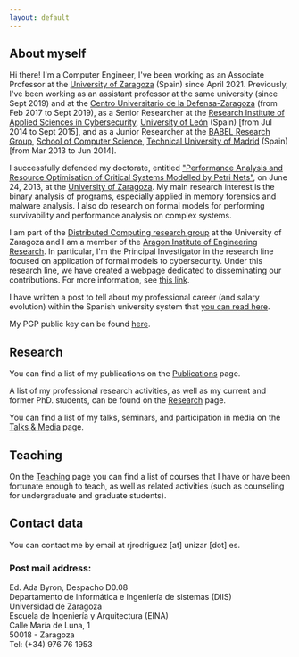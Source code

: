 ```yaml
---
layout: default
---
```


## About myself

Hi there! I'm a Computer Engineer, I've been working as an Associate Professor at the [University of Zaragoza](http://www.unizar.es) (Spain) since April 2021. Previously, I've been working as an assistant professor at the same university (since Sept 2019) and at the [Centro Universitario de la Defensa-Zaragoza](http://cud.unizar.es/) (from Feb 2017 to Sept 2019), as a Senior Researcher at the [Research Institute of Applied Sciences in Cybersecurity](https://riasc.unileon.es/), [University of León](https://www.unileon.es/) (Spain) [from Jul 2014 to Sept 2015], and as a Junior Researcher at the [BABEL Research Group](https://babel.upm.es/), [School of Computer Science](https://www.fi.upm.es/), [Technical University of Madrid](https://www.upm.es/) (Spain) [from Mar 2013 to Jun 2014]. 

I successfully defended my doctorate, entitled ["Performance Analysis and Resource Optimisation of Critical Systems Modelled by Petri Nets"](http://webdiis.unizar.es/~ricardo/files/papers/RJRodriguez-PhD-Thesis.pdf), on June 24, 2013, at the [University of Zaragoza](http://www.unizar.es). My main research interest is the binary analysis of programs, especially applied in memory forensics and malware analysis. I also do research on formal models for performing survivability and performance analysis on complex systems. 

I am part of the [Distributed Computing research group](http://webdiis.unizar.es/DISCO/) at the University of Zaragoza and I am a member of the [Aragon Institute of Engineering Research](https://i3a.unizar.es/en). In particular, I'm the Principal Investigator in the research line focused on application of formal models to cybersecurity. Under this research line, we have created a webpage dedicated to disseminating our contributions. For more information, see [this link](https://reversea.me/).

I have written a post to tell about my professional career (and salary evolution) within the Spanish university system that [you can read here](post/university-professor-salary-Spain).

My PGP public key can be found [here](http://webdiis.unizar.es/~ricardo/files/rjrodriguez.asc).

## Research

You can find a list of my publications on the [Publications](publications) page.

A list of my professional research activities, as well as my current and former PhD. students, can be found on the [Research](research) page.

You can find a list of my talks, seminars, and participation in media on the [Talks & Media](talks) page.

## Teaching

On the [Teaching](teaching) page you can find a list of courses that I have or have been fortunate enough to teach, as well as related activities (such as counseling for undergraduate and graduate students). 


## Contact data

You can contact me by email at rjrodriguez [at] unizar [dot] es. 

### Post mail address:

Ed. Ada Byron, Despacho D0.08\
Departamento de Informática e Ingeniería de sistemas (DIIS)\
Universidad de Zaragoza\
Escuela de Ingeniería y Arquitectura (EINA)\
Calle María de Luna, 1\
50018 - Zaragoza\
Tel: (+34) 976 76 1953

